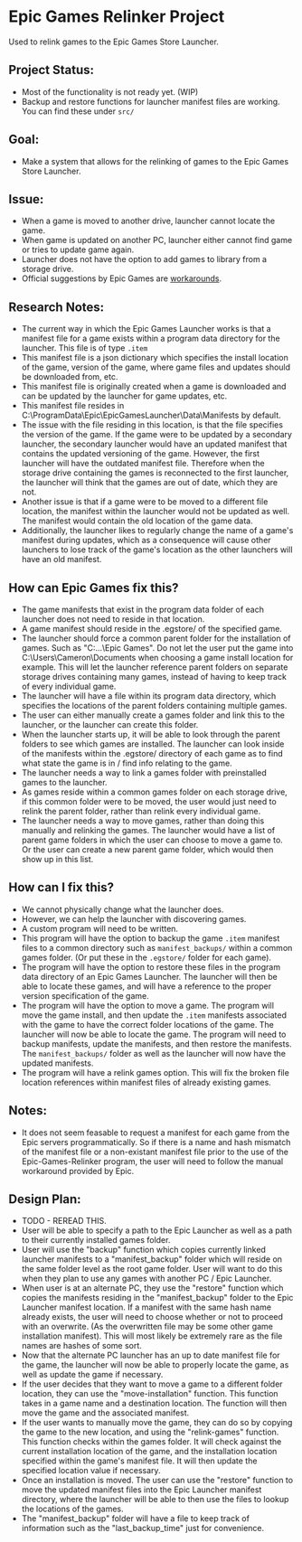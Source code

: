 # Epic Games Relinker Project
Used to relink games to the Epic Games Store Launcher.

## Project Status:
- Most of the functionality is not ready yet. (WIP)
- Backup and restore functions for launcher manifest files are working. You can find these under `src/`

## Goal:
- Make a system that allows for the relinking of games to the Epic Games Store Launcher.

## Issue:
- When a game is moved to another drive, launcher cannot locate the game.
- When game is updated on another PC, launcher either cannot find game or tries to update game again.
- Launcher does not have the option to add games to library from a storage drive.
- Official suggestions by Epic Games are [workarounds](https://www.epicgames.com/help/en-US/c-Category_EpicGamesStore/c-EpicGamesStore_LauncherSupport/can-the-epic-games-launcher-detect-previously-installed-games-a000084800). 

## Research Notes:
- The current way in which the Epic Games Launcher works is that a manifest file for a game
exists within a program data directory for the launcher. This file is of type `.item`
- This manifest file is a json dictionary which specifies the install location of the game,
version of the game, where game files and updates
should be downloaded from, etc.
- This manifest file is originally created when a game is downloaded and can be updated by the launcher
for game updates, etc. 
- This manifest file resides in C:\ProgramData\Epic\EpicGamesLauncher\Data\Manifests by default.
- The issue with the file residing in this location, is that the file specifies the version of the game.
If the game were to be updated by a secondary launcher, the secondary launcher would have an updated manifest that
contains the updated versioning of the game. However, the first launcher will have the outdated manifest file.
Therefore when the storage drive containing the games is reconnected to the first launcher, the launcher will
think that the games are out of date, which they are not.
- Another issue is that if a game were to be moved to a different file location, the manifest within the launcher
would not be updated as well. The manifest would contain the old location of the game data.
- Additionally, the launcher likes to regularly change the name of a game's manifest during updates, which as a consequence
will cause other launchers to lose track of the game's location as the other launchers will have an old manifest.

## How can Epic Games fix this?
- The game manifests that exist in the program data folder of each launcher does not need to reside in that location.
- A game manifest should reside in the .egstore/ of the specified game.
- The launcher should force a common parent folder for the installation of games. Such as "C:\...\Epic Games\".
Do not let the user put the game into C:\Users\Cameron\Documents when choosing a game install location for example.
This will let the launcher reference parent folders on separate storage drives containing many games, instead of having
to keep track of every individual game.
- The launcher will have a file within its program data directory, which specifies the locations of the parent folders containing multiple games.
- The user can either manually create a games folder and link this to the launcher, or the launcher can create this folder.
- When the launcher starts up, it will be able to look through the parent folders to see which games are installed. The launcher can look inside of the
manifests within the .egstore/ directory of each game as to find what state the game is in / find info relating to the game.
- The launcher needs a way to link a games folder with preinstalled games to the launcher.
- As games reside within a common games folder on each storage drive, if this common folder were to be moved, the user would just need to relink the parent
folder, rather than relink every individual game.
- The launcher needs a way to move games, rather than doing this manually and relinking the games. The launcher would have a list of parent game folders
in which the user can choose to move a game to. Or the user can create a new parent game folder, which would then show up in this list.

## How can I fix this?
- We cannot physically change what the launcher does.
- However, we can help the launcher with discovering games.
- A custom program will need to be written.
- This program will have the option to backup the game `.item` manifest files to a common directory such as `manifest_backups/` within a common games folder. (Or put these in the `.egstore/` folder for each game).
- The program will have the option to restore these files in the program data directory of an Epic Games Launcher. The launcher will then be able to locate these games, and will have a reference to the proper version specification of the game.
- The program will have the option to move a game. The program will move the game install, and then update the `.item` manifests associated with the game to have the correct folder locations of the game. The launcher will now be able to locate the game.
The program will need to backup manifests, update the manifests, and then restore the manifests. The `manifest_backups/` folder as well as the launcher will now have the updated manifests.
- The program will have a relink games option. This will fix the broken file location references within manifest files of already existing games.

## Notes:
- It does not seem feasable to request a manifest for each game from the Epic servers programmatically.
So if there is a name and hash mismatch of the manifest file or a non-existant manifest file prior to the
use of the Epic-Games-Relinker program, the user will need to follow the manual workaround provided
by Epic.

## Design Plan:
- TODO - REREAD THIS.
- User will be able to specify a path to the Epic Launcher as well as a path to 
their currently installed games folder.
- User will use the "backup" function which copies currently linked launcher manifests 
to a "manifest_backup" folder which will reside on the same folder level as the 
root game folder. User will want to do this when they plan to use any games with 
another PC / Epic Launcher.
- When user is at an alternate PC, they use the "restore" function which copies
the manifests residing in the "manifest_backup" folder to the Epic Launcher manifest location.
If a manifest with the same hash name already exists, the user will need to choose whether or not
to proceed with an overwrite. (As the overwritten file may be some other game installation manifest).
This will most likely be extremely rare as the file names are hashes of some sort.
- Now that the alternate PC launcher has an up to date manifest file for the game, the launcher
will now be able to properly locate the game, as well as update the game if necessary.
- If the user decides that they want to move a game to a different folder location, they can use
the "move-installation" function. This function takes in a game name and a destination location.
The function will then move the game and the associated manifest.
- If the user wants to manually move the game, they can do so by copying the game to the new location,
and using the "relink-games" function. This function checks within the games folder. It will
check against the current installation location of the game, and the installation location
specified within the game's manifest file. It will then update the specified location value
if necessary.
- Once an installation is moved. The user can use the "restore" function to move the updated
manifest files into the Epic Launcher manifest directory, where the launcher will be able to then
use the files to lookup the locations of the games.
- The "manifest_backup" folder will have a file to keep track of information such as
the "last_backup_time" just for convenience.
